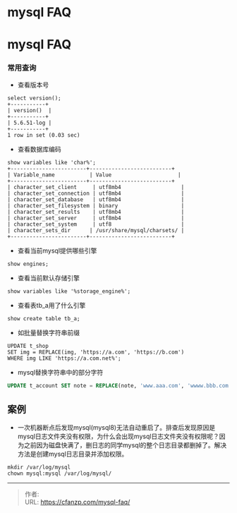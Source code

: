 # mysql FAQ


<!--more-->
# mysql FAQ
### 常用查询
- 查看版本号
```mysql
select version();
+-----------+
| version()  |
+-----------+
| 5.6.51-log |
+-----------+
1 row in set (0.03 sec)
```

- 查看数据库编码
```mysql
show variables like 'char%';
+------------------------+--------------------------+
| Variable_name           | Value                     |
+------------------------+--------------------------+
| character_set_client     | utf8mb4                   |
| character_set_connection | utf8mb4                   |
| character_set_database   | utf8mb4                   |
| character_set_filesystem | binary                    |
| character_set_results    | utf8mb4                   |
| character_set_server     | utf8mb4                   |
| character_set_system     | utf8                      |
| character_sets_dir      | /usr/share/mysql/charsets/ |
+------------------------+--------------------------+
```

- 查看当前mysql提供哪些引擎
```
show engines;
```

- 查看当前默认存储引擎
```
show variables like '%storage_engine%';
```

- 查看表tb_a用了什么引擎
```
show create table tb_a;
```

- 如批量替换字符串前缀
```
UPDATE t_shop
SET img = REPLACE(img, 'https://a.com', 'https://b.com')
WHERE img LIKE 'https://a.com.net%';
```

- mysql替换字符串中的部分字符
```sql
UPDATE t_account SET note = REPLACE(note, 'www.aaa.com', 'wwww.bbb.com');
```


## 案例
- 一次机器断点后发现mysql(mysql8)无法自动重启了。排查后发现原因是mysql日志文件夹没有权限，为什么会出现mysql日志文件夹没有权限呢？因为之前因为磁盘快满了，删日志的同学mysql的整个日志目录都删掉了。解决方法是创建mysql日志目录并添加权限。
```
mkdir /var/log/mysql
chown mysql:mysql /var/log/mysql/
```


---

> 作者:   
> URL: https://cfanzp.com/mysql-faq/  

